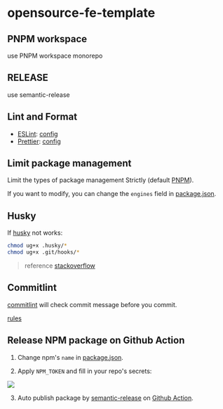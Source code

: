 # opensource-fe-template

## PNPM workspace

use PNPM workspace monorepo

## RELEASE

use semantic-release

## Lint and Format

* [ESLint](https://eslint.org/): [config](./.eslintrc.js)
* [Prettier](https://prettier.io/): [config](./.prettierrc.js)

## Limit package management

Limit the types of package management Strictly (default [PNPM](https://pnpm.io/)).

If you want to modify, you can change the `engines` field in [package.json](./package.json).

## Husky

If [husky](https://github.com/typicode/husky) not works:

```bash
chmod ug+x .husky/*
chmod ug+x .git/hooks/*
```

> reference [stackoverflow](https://stackoverflow.com/questions/8598639/why-is-my-git-pre-commit-hook-not-executable-by-default)

## Commitlint

[commitlint](https://github.com/conventional-changelog/commitlint) will check commit message before you commit.

[rules](./.commitlintrc.js)

## Release NPM package on Github Action

1. Change npm's `name` in [package.json](./package.json).

2. Apply `NPM_TOKEN` and fill in your repo's secrets:

  ![](https://user-images.githubusercontent.com/106944652/184101863-aeac91d9-f0d4-4dc5-a4ca-969372263231.png)

3. Auto publish package by [semantic-release](https://github.com/semantic-release/semantic-release) on [Github Action](./.github/workflows/release.yaml).
